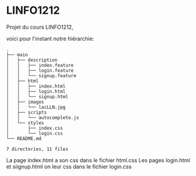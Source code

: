 # LINFO1212
Projet du cours LINFO1212, 


voici pour l'instant notre hiérarchie:

```
.
├── main
│   ├── description
│   │   ├── index.feature
│   │   ├── login.feature
│   │   └── signup.feature
│   ├── html
│   │   ├── index.html
│   │   ├── login.html
│   │   └── signup.html
│   ├── images
│   │   └── lacLLN.jpg
│   ├── scripts
│   │   └── autocomplete.js
│   └── styles
│       ├── index.css
│       └── login.css
└── README.md

7 directories, 11 files
```

La page index.html a son css dans le fichier html.css
Les pages login.html et siignup.html on leur css dans le fichier login.css